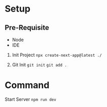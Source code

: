 # Setup

## Pre-Requisite
- Node
- IDE

1. Init Project
```npx create-next-app@latest ./```

2. Git Init
```git init```
```git add .```

# Command
Start Server
```npm run dev```
